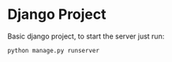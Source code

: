 # Django Project

Basic django project, to start the server just run:

`python manage.py runserver`
